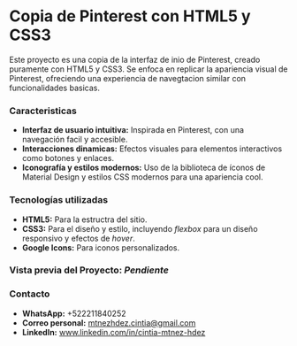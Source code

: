 # Copia de Pinterest con HTML5 y CSS3
Este proyecto es una copia de la interfaz de inio de Pinterest, creado puramente con HTML5 y CSS3. Se enfoca en replicar la apariencia visual de Pinterest, ofreciendo una experiencia de navegtacion similar con funcionalidades basicas.

### Caracteristicas 
+ **Interfaz de usuario intuitiva:** Inspirada en Pinterest, con una navegación facil y accesible.
+ **Interacciones dinamicas:** Efectos visuales para elementos interactivos como botones y enlaces.
+ **Iconografía y estilos modernos:** Uso de la biblioteca de íconos de Material Design y estilos CSS modernos para una apariencia cool.

### Tecnologías utilizadas
+ **HTML5:** Para la estructra del sitio.
+ **CSS3:** Para el diseño y estilo, incluyendo _flexbox_ para un diseño responsivo y efectos de _hover_.
+ **Google Icons:** Para iconos personalizados.

### Vista previa del Proyecto: **_Pendiente_**

### Contacto
+ **WhatsApp:** +522211840252
+ **Correo personal:** mtnezhdez.cintia@gmail.com
+ **LinkedIn:** www.linkedin.com/in/cintia-mtnez-hdez
